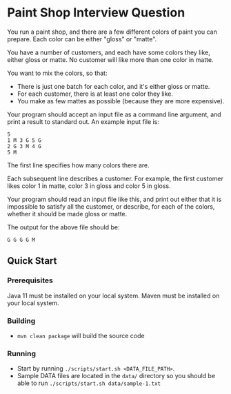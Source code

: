 # Paint Shop Interview Question
You run a paint shop, and there are a few different colors of paint you can prepare.  Each color can be either "gloss" or "matte".

You have a number of customers, and each have some colors they like, either gloss or matte.  No customer will like more than one color in matte.

You want to mix the colors, so that:
  * There is just one batch for each color, and it's either gloss or matte.
  * For each customer, there is at least one color they like.
  * You make as few mattes as possible (because they are more expensive).

Your program should accept an input file as a command line argument, and print a result to standard out.  An example input file is:

```plain
5
1 M 3 G 5 G
2 G 3 M 4 G
5 M
```

The first line specifies how many colors there are.

Each subsequent line describes a customer.  For example, the first customer likes color 1 in matte, color 3 in gloss and color 5 in gloss.

Your program should read an input file like this, and print out either that it is impossible to satisfy all the customer, or describe, for each of the colors, whether it should be made gloss or matte.

The output for the above file should be:

```plain
G G G G M
``` 

## Quick Start
### Prerequisites
Java 11 must be installed on your local system.
Maven must be installed on your local system.

### Building
* `mvn clean package` will build the source code

### Running
* Start by running ```./scripts/start.sh <DATA_FILE_PATH>```.
* Sample DATA files are located in the ```data/``` directory so you should be able to run 
```./scripts/start.sh data/sample-1.txt```

